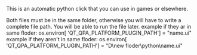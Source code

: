 This is an automatic python click that you can use in games or elsewhere.

Both files must be in the same folder, otherwise you will have to write a complete file path. You will be able to run the file later.
example if they ar in same floder: os.environ[ 'QT_QPA_PLATFORM_PLUGIN_PATH'] = "name.ui"
example if they aren't in same floder: os.environ[ 'QT_QPA_PLATFORM_PLUGIN_PATH'] = "D\\new floder\\python\\name.ui"
